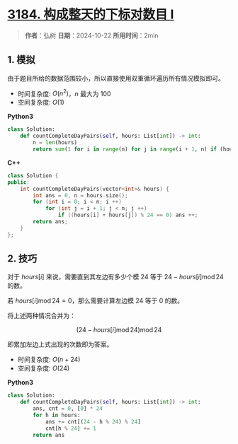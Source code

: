# [3184. 构成整天的下标对数目 I](https://leetcode.cn/problems/count-pairs-that-form-a-complete-day-i/description/)

> **作者**：弘树
> **日期**：2024-10-22
> **所用时间**：2min

## 1. 模拟

由于题目所给的数据范围较小，所以直接使用双重循环遍历所有情况模拟即可。

- 时间复杂度: $O(n^2)$，$n$ 最大为 100
- 空间复杂度: $O(1)$

**Python3**

```python
class Solution:
    def countCompleteDayPairs(self, hours: List[int]) -> int:
        n = len(hours)
        return sum(1 for i in range(n) for j in range(i + 1, n) if (hours[i] + hours[j]) % 24 == 0)
```

**C++**

```C++
class Solution {
public:
    int countCompleteDayPairs(vector<int>& hours) {
        int ans = 0, n = hours.size();
        for (int i = 0; i < n; i ++)
            for (int j = i + 1; j < n; j ++)
                if ((hours[i] + hours[j]) % 24 == 0) ans ++;
        return ans;
    }
};
```

## 2. 技巧

对于 $hours[i]$ 来说，需要直到其左边有多少个模 24 等于 $24 - hours[i] \operatorname{mod} 24$ 的数。

若 $hours[i] \operatorname{mod} 24 = 0$，那么需要计算左边模 24 等于 0 的数。

将上述两种情况合并为：

$$
    (24 - hours[i] \operatorname{mod} 24) \operatorname{mod} 24
$$

即累加左边上式出现的次数即为答案。

- 时间复杂度: $O(n + 24)$
- 空间复杂度: $O(24)$

**Python3**

```python
class Solution:
    def countCompleteDayPairs(self, hours: List[int]) -> int:
        ans, cnt = 0, [0] * 24
        for h in hours:
            ans += cnt[(24 - h % 24) % 24]
            cnt[h % 24] += 1
        return ans
```